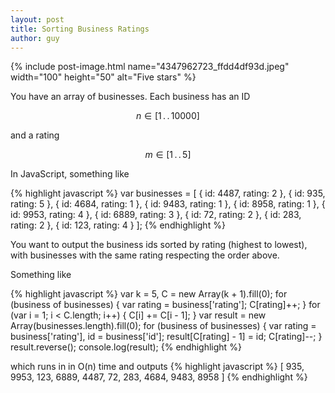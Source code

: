 ```yaml
---
layout: post
title: Sorting Business Ratings
author: guy
---
```


{% include post-image.html name="4347962723_ffdd4df93d.jpeg" width="100" height="50" alt="Five stars" %}

You have an array of businesses. Each business has an ID

$$ n \in \left[1 \,.\,.\, 10000\right] $$

and a rating

$$  m \in \left[1 \,.\,.\, 5\right] $$

In JavaScript, something like
                    
{% highlight javascript %}
var businesses = [
  {
      id: 4487,
      rating: 2
  },
  {
      id: 935,
      rating: 5
  },
  {
      id: 4684,
      rating: 1
  },
  {
      id: 9483,
      rating: 1
  },
  {
      id: 8958,
      rating: 1
  },
  {
      id: 9953,
      rating: 4
  },
  {
      id: 6889,
      rating: 3
  },
  {
      id: 72,
      rating: 2
  },
  {
      id: 283,
      rating: 2
  },
  {
      id: 123,
      rating: 4
  }
];
{% endhighlight %}

You want to output the business ids sorted by rating (highest to lowest), with businesses with the same rating respecting the order above.

Something like
      
{% highlight javascript %}
var k = 5,
C = new Array(k + 1).fill(0);
for (business of businesses) {
  var rating = business['rating'];
  C[rating]++;
}
for (var i = 1; i < C.length; i++) {
  C[i] += C[i - 1];
}
var result = new Array(businesses.length).fill(0);
for (business of businesses) {
  var rating = business['rating'],
  id = business['id'];
  result[C[rating] - 1] = id;
  C[rating]--;
}
result.reverse();
console.log(result);
{% endhighlight %}

which runs in in O(n) time and outputs
{% highlight javascript %}
[ 935, 9953, 123, 6889, 4487, 72, 283, 4684, 9483, 8958 ]
{% endhighlight %}
      